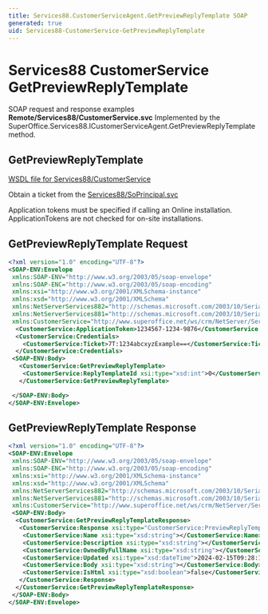 ```yaml
---
title: Services88.CustomerServiceAgent.GetPreviewReplyTemplate SOAP
generated: true
uid: Services88-CustomerService-GetPreviewReplyTemplate
---
```


# Services88 CustomerService GetPreviewReplyTemplate

SOAP request and response examples **Remote/Services88/CustomerService.svc**
Implemented by the <see cref="M:SuperOffice.Services88.ICustomerServiceAgent.GetPreviewReplyTemplate">SuperOffice.Services88.ICustomerServiceAgent.GetPreviewReplyTemplate</see> method.

## GetPreviewReplyTemplate





[WSDL file for Services88/CustomerService](../Services88-CustomerService.md)

Obtain a ticket from the [Services88/SoPrincipal.svc](../SoPrincipal/index.md)

Application tokens must be specified if calling an Online installation. ApplicationTokens are not checked for on-site installations.

## GetPreviewReplyTemplate Request

```xml
<?xml version="1.0" encoding="UTF-8"?>
<SOAP-ENV:Envelope
 xmlns:SOAP-ENV="http://www.w3.org/2003/05/soap-envelope"
 xmlns:SOAP-ENC="http://www.w3.org/2003/05/soap-encoding"
 xmlns:xsi="http://www.w3.org/2001/XMLSchema-instance"
 xmlns:xsd="http://www.w3.org/2001/XMLSchema"
 xmlns:NetServerServices882="http://schemas.microsoft.com/2003/10/Serialization/Arrays"
 xmlns:NetServerServices881="http://schemas.microsoft.com/2003/10/Serialization/"
 xmlns:CustomerService="http://www.superoffice.net/ws/crm/NetServer/Services88">
  <CustomerService:ApplicationToken>1234567-1234-9876</CustomerService:ApplicationToken>
  <CustomerService:Credentials>
    <CustomerService:Ticket>7T:1234abcxyzExample==</CustomerService:Ticket>
  </CustomerService:Credentials>
 <SOAP-ENV:Body>
   <CustomerService:GetPreviewReplyTemplate>
    <CustomerService:ReplyTemplateId xsi:type="xsd:int">0</CustomerService:ReplyTemplateId>
   </CustomerService:GetPreviewReplyTemplate>

 </SOAP-ENV:Body>
</SOAP-ENV:Envelope>

```


## GetPreviewReplyTemplate Response

```xml
<?xml version="1.0" encoding="UTF-8"?>
<SOAP-ENV:Envelope
 xmlns:SOAP-ENV="http://www.w3.org/2003/05/soap-envelope"
 xmlns:SOAP-ENC="http://www.w3.org/2003/05/soap-encoding"
 xmlns:xsi="http://www.w3.org/2001/XMLSchema-instance"
 xmlns:xsd="http://www.w3.org/2001/XMLSchema"
 xmlns:NetServerServices882="http://schemas.microsoft.com/2003/10/Serialization/Arrays"
 xmlns:NetServerServices881="http://schemas.microsoft.com/2003/10/Serialization/"
 xmlns:CustomerService="http://www.superoffice.net/ws/crm/NetServer/Services88">
 <SOAP-ENV:Body>
  <CustomerService:GetPreviewReplyTemplateResponse>
   <CustomerService:Response xsi:type="CustomerService:PreviewReplyTemplate">
    <CustomerService:Name xsi:type="xsd:string"></CustomerService:Name>
    <CustomerService:Description xsi:type="xsd:string"></CustomerService:Description>
    <CustomerService:OwnedByFullName xsi:type="xsd:string"></CustomerService:OwnedByFullName>
    <CustomerService:Updated xsi:type="xsd:dateTime">2024-02-15T09:28:18Z</CustomerService:Updated>
    <CustomerService:Body xsi:type="xsd:string"></CustomerService:Body>
    <CustomerService:IsHtml xsi:type="xsd:boolean">false</CustomerService:IsHtml>
   </CustomerService:Response>
  </CustomerService:GetPreviewReplyTemplateResponse>
 </SOAP-ENV:Body>
</SOAP-ENV:Envelope>

```

